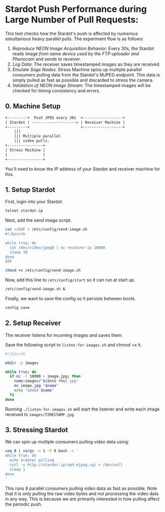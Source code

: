# Stardot Push Performance during Large Number of Pull Requests:

This test checks how the Stardot's push is affected by numerous simultanious heavy parallel pulls. The experiment flow is as follows:

1. *Reproduce NEON Image Acquisition Behavior*: Every 30s, the Stardot reads image _from same device used by the FTP uploader and Phenocam_ and sends to receiver.
2. *Log Data*: The receiver saves timestamped images as they are received.
3. *Emulate Sage Nodes*: Stress Machine spins up multiple parallel consumers pulling data from the Stardot's MJPEG endpoint. This data is simply pulled as fast as possible and discarded to stress the camera.
4. *Validation of NEON Image Stream*: The timestamped images will be checked for timing consistency and errors.

## 0. Machine Setup

```txt
+---------+  Push JPEG every 30s  +------------------+
| Stardot | --------------------> | Receiver Machine |
+---------+                       +------------------+
    |||
    ||| Multiple parallel
    ||| video pulls.
+----------------+
| Stress Machine |
|                |
+----------------+
```

You'll need to know the IP address of your Stardot and receiver machine for this.

## 1. Setup Stardot

First, login into your Stardot.

```sh
telnet stardot-ip
```

Next, add the send image script.

```sh
cat <<EOF > /etc/config/send-image.sh
#!/bin/sh

while true; do
  cat /dev/video/jpeg0 | nc receiver-ip 10000
  sleep 30
done
EOF

chmod +x /etc/config/send-image.sh
```

Now, add this line to `/etc/config/start` so it can run at start up.

```sh
/etc/config/send-image.sh &
```

Finally, we want to save the config so it persists between boots.

```sh
config save
```

## 2. Setup Receiver

The receiver listens for incoming images and saves them.

Save the following script to `listen-for-images.sh` and chmod +x it.

```sh
#!/bin/sh

mkdir -p images

while true; do
  if nc -l 10000 > image.jpg; then
    name=images/"$(date +%s).jpg"
    mv image.jpg "$name"
    echo "added $name"
  fi
done
```

Running `./listen-for-images.sh` will start the listener and write each image received to `images/TIMESTAMP.jpg`.

## 3. Stressing Stardot

We can spin up multiple consumers pulling video data using:

```sh
seq 8 | xargs -n 1 -P 8 bash -c '
while true; do
  echo $(date) pulling
  curl -s http://stardot-ip/nph-mjpeg.cgi > /dev/null
  sleep 1
done
'
```

This runs 8 parallel consumers pulling video data as fast as possible. Note that it is only pulling the raw video bytes and not processing the video data in any way. This is because we are primarily interested in how pulling affect the periodic push.
